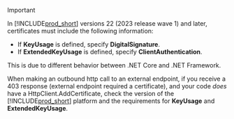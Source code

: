 > [!IMPORTANT]
> In [!INCLUDE[prod_short](prod_short.md)] versions 22 (2023 release wave 1) and later, certificates must include the following information: 
> 
> - If **KeyUsage** is defined, specify **DigitalSignature**. 
> - If **ExtendedKeyUsage** is defined, specify **ClientAuthentication**.
>
> This is due to different behavior between .NET Core and .NET Framework. 
>
> When making an outbound http call to an external endpoint, if you receive a 403 response (external endpoint required a certificate), and your code _does_ have a HttpClient.AddCertificate, check the version of the [!INCLUDE[prod_short](prod_short.md)] platform and the requirements for **KeyUsage** and **ExtendedKeyUsage**.

